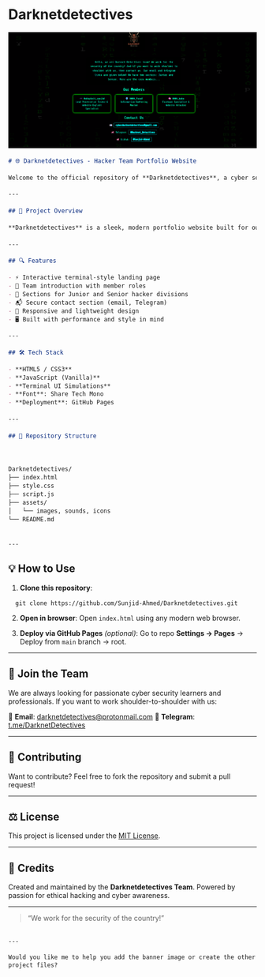 # Darknetdetectives
![Darknetdetectives Banner](banner.png)


```markdown
# 🌐 Darknetdetectives - Hacker Team Portfolio Website

Welcome to the official repository of **Darknetdetectives**, a cyber security-driven hacker team focused on defending digital borders and spreading awareness in the world of ethical hacking and penetration testing.

---

## 🚀 Project Overview

**Darknetdetectives** is a sleek, modern portfolio website built for our team to showcase who we are, what we do, and how we contribute to cyber security. This site reflects our vision, members, sectors (Junior/Senior), and ways to collaborate with or join us.

---

## 🔍 Features

- ⚡ Interactive terminal-style landing page  
- 🧠 Team introduction with member roles  
- 🔐 Sections for Junior and Senior hacker divisions  
- 📬 Secure contact section (email, Telegram)  
- 🎯 Responsive and lightweight design  
- 🖥️ Built with performance and style in mind  

---

## 🛠️ Tech Stack

- **HTML5 / CSS3**  
- **JavaScript (Vanilla)**  
- **Terminal UI Simulations**  
- **Font**: Share Tech Mono  
- **Deployment**: GitHub Pages  

---

## 📂 Repository Structure



Darknetdetectives/
├── index.html
├── style.css
├── script.js
├── assets/
│   └── images, sounds, icons
└── README.md


---
````

## 💡 How to Use

1. **Clone this repository**:
 ```
   git clone https://github.com/Sunjid-Ahmed/Darknetdetectives.git
````

2. **Open in browser**:
   Open `index.html` using any modern web browser.

3. **Deploy via GitHub Pages** *(optional)*:
   Go to repo **Settings → Pages** → Deploy from `main` branch → root.

---

## 👥 Join the Team

We are always looking for passionate cyber security learners and professionals. If you want to work shoulder-to-shoulder with us:

📩 **Email**: [darknetdetectives@protonmail.com](mailto:darknetdetectives@protonmail.com)
💬 **Telegram**: [t.me/DarknetDetectives](https://t.me/DarknetDetectives)

---

## 🤝 Contributing

Want to contribute? Feel free to fork the repository and submit a pull request!

---

## ⚖️ License

This project is licensed under the [MIT License](LICENSE).

---

## 🧠 Credits

Created and maintained by the **Darknetdetectives Team**.
Powered by passion for ethical hacking and cyber awareness.

---

> “We work for the security of the country!”

```

---

Would you like me to help you add the banner image or create the other project files?
```
